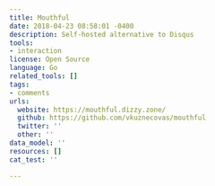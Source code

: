 ```yaml
---
title: Mouthful
date: 2018-04-23 08:58:01 -0400
description: Self-hosted alternative to Disqus
tools:
- interaction
license: Open Source
language: Go
related_tools: []
tags:
- comments
urls:
  website: https://mouthful.dizzy.zone/
  github: https://github.com/vkuznecovas/mouthful
  twitter: ''
  other: ''
data_model: ''
resources: []
cat_test: ''

---
```


